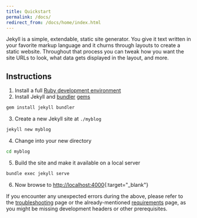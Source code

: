 ```yaml
---
title: Quickstart
permalink: /docs/
redirect_from: /docs/home/index.html
---
```

Jekyll is a simple, extendable, static site generator. You give it text written
in your favorite markup language and it churns through layouts to create a
static website. Throughout that process you can tweak how you want the site URLs
to look, what data gets displayed in the layout, and more.

## Instructions

1. Install a full [Ruby development environment](/docs/installation/)
2. Install Jekyll and [bundler](/docs/ruby-101/#bundler) [gems](/docs/ruby-101/#gems)
```sh
gem install jekyll bundler
```
3. Create a new Jekyll site at `./myblog`
```sh
jekyll new myblog
```
4. Change into your new directory
```sh
cd myblog
```
5. Build the site and make it available on a local server
```sh
bundle exec jekyll serve
```
6. Now browse to [http://localhost:4000](http://localhost:4000){:target="_blank"}

If you encounter any unexpected errors during the above, please refer to the
[troubleshooting](/docs/troubleshooting/#configuration-problems) page or the
already-mentioned [requirements](/docs/installation/#requirements) page, as
you might be missing development headers or other prerequisites.
